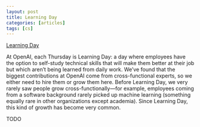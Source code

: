 ```yaml
---
layout: post
title: Learning Day
categories: [articles]
tags: [cs]
---
```


[Learning Day](https://www.openai.com/blog/learning-day/)

At OpenAI, each Thursday is Learning Day: a day where employees have the option to self-study technical skills that will make them better at their job but which aren’t being learned from daily work. We’ve found that the biggest contributions at OpenAI come from cross-functional experts, so we either need to hire them or grow them here. Before Learning Day, we very rarely saw people grow cross-functionally—for example, employees coming from a software background rarely picked up machine learning (something equally rare in other organizations except academia). Since Learning Day, this kind of growth has become very common.
<!--more-->

TODO